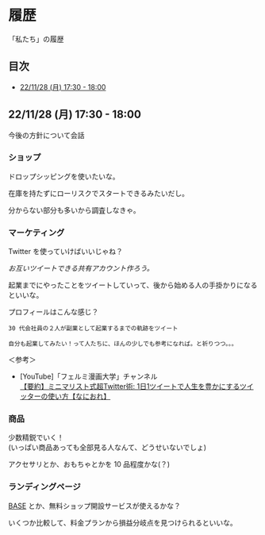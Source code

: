 # 履歴

「私たち」の履歴


## 目次

- [22/11/28 (月) 17:30 - 18:00](#20221128_1730-1800)


## <a id="20221128_1730-1800"></a> 22/11/28 (月) 17:30 - 18:00

今後の方針について会話

### ショップ

ドロップシッピングを使いたいな。

在庫を持たずにローリスクでスタートできるみたいだし。

分からない部分も多いから調査しなきゃ。

### マーケティング

Twitter を使っていけばいいじゃね？

*お互いツイートできる共有アカウント作ろう。*

起業までにやったことをツイートしていって、後から始める人の手掛かりになるといいな。

プロフィールはこんな感じ？

```
30 代会社員の２人が副業として起業するまでの軌跡をツイート

自分も起業してみたい！って人たちに、ほんの少しでも参考になれば。と祈りつつ。。。
```

＜参考＞

- [YouTube]「フェルミ漫画大学」チャンネル  
[【要約】ミニマリスト式超Twitter術: 1日1ツイートで人生を豊かにするツイッターの使い方【なにおれ】](https://www.youtube.com/watch?app=desktop&v=EwJLKIKh2zQ)

### 商品

少数精鋭でいく！  
(いっぱい商品あっても全部見る人なんて、どうせいないでしょ)

アクセサリとか、おもちゃとかを 10 品程度かな(？)

### ランディングページ

[BASE](https://thebase.in/) とか、無料ショップ開設サービスが使えるかな？

いくつか比較して、料金プランから損益分岐点を見つけられるといいな。

